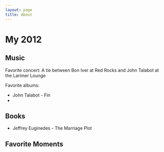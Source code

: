 ```yaml
---
layout: page
title: About
---
```


# My 2012

## Music

Favorite concert: A tie between Bon Iver at Red Rocks and John Talabot at the Larimer Lounge

Favorite albums:

- John Talabot - Fin
- 

## Books

- Jeffrey Euginedes - The Marriage Plot

## Favorite Moments